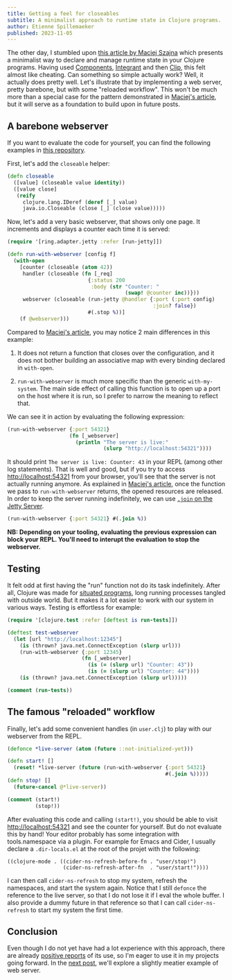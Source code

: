 ```yaml
---
title: Getting a feel for closeables
subtitle: A minimalist approach to runtime state in Clojure programs.
author: Etienne Spillemaeker
published: 2023-11-05
---
```



The other day, I stumbled upon [this article by Maciej Szajna][1] which presents
a minimalist way to declare and manage runtime state in your Clojure programs.
Having used [Components][2], [Integrant][3] and then [Clip][4], this felt almost
like cheating. Can something so simple actually work? Well, it actually does
pretty well. Let's illustrate that by implementing a web server, pretty
barebone, but with some "reloaded workflow". This won't be much more than a
special case for the pattern demonstrated in [Maciej's article][1], but it
will serve as a foundation to build upon in future posts.

## A barebone webserver

If you want to evaluate the code for yourself, you can find the following
examples in [this repository][5].

First, let's add the `closeable` helper:

```clj
(defn closeable
  ([value] (closeable value identity))
  ([value close]
   (reify
     clojure.lang.IDeref (deref [_] value)
     java.io.Closeable (close [_] (close value)))))
```

Now, let's add a very basic webserver, that shows only one page. It increments
and displays a counter each time it is served:

```clj
(require '[ring.adapter.jetty :refer [run-jetty]])

(defn run-with-webserver [config f]
  (with-open
    [counter (closeable (atom 42))
     handler (closeable (fn [_req]
                          {:status 200
                           :body (str "Counter: "
                                      (swap! @counter inc))}))
     webserver (closeable (run-jetty @handler {:port (:port config)
                                               :join? false})
                          #(.stop %))]
    (f @webserver)))
```

Compared to [Maciej's article][1], you may notice 2 main differences in this
example:

1. It does not return a function that closes over the configuration, and it does
   not bother building an associative map with every binding declared in
   `with-open`.

2. `run-with-webserver` is much more specific than the generic `with-my-system`.
    The main side effect of calling this function is to open up a port on the
    host where it is run, so I prefer to narrow the meaning to reflect that.

We can see it in action by evaluating the following expression:

```clj
(run-with-webserver {:port 54321}
                    (fn [_webserver]
                      (println "The server is live:"
                               (slurp "http://localhost:54321"))))
```

It should print `The server is live: Counter: 43` in your REPL (among other log
statements). That is well and good, but if you try to access
[http://localhost:54321](http://localhost:54321) from your browser, you'll see
that the server is not actually running anymore. As explained in [Maciej's
article][1], once the function we pass to `run-with-webserver` returns, the
opened resources are released. In order to keep the server running indefinitely,
we can use [`.join` on the Jetty Server][6].

```clj
(run-with-webserver {:port 54321} #(.join %))
```

__NB: Depending on your tooling, evaluating the previous expression can block
your REPL. You'll need to interupt the evaluation to stop the webserver.__

## Testing

It felt odd at first having the "run" function not do its task indefinitely.
After all, Clojure was made for [situated programs][7], long running processes
tangled with outside world. But it makes it a lot easier to work with our system
in various ways. Testing is effortless for example:

```clj
(require '[clojure.test :refer [deftest is run-tests]])

(deftest test-webserver
  (let [url "http://localhost:12345"]
    (is (thrown? java.net.ConnectException (slurp url)))
    (run-with-webserver {:port 12345}
                        (fn [_webserver]
                          (is (= (slurp url) "Counter: 43"))
                          (is (= (slurp url) "Counter: 44"))))
    (is (thrown? java.net.ConnectException (slurp url)))))

(comment (run-tests))
```

## The famous "reloaded" workflow

Finally, let's add some convenient handles (in `user.clj`) to play with our
webserver from the REPL.

```clj
(defonce *live-server (atom (future ::not-initialized-yet)))

(defn start! []
  (reset! *live-server (future (run-with-webserver {:port 54321}
                                                   #(.join %)))))
(defn stop! []
  (future-cancel @*live-server))

(comment (start!)
         (stop!))
```

After evaluating this code and calling `(start!)`, you should be able to visit
[http://localhost:54321](http://localhost:54321) and see the counter for
yourself. But do not evaluate this by hand! Your editor probably has some
integration with tools.namespace via a plugin. For example for Emacs and Cider,
I usually declare a `.dir-locals.el` at the root of the projet with the
following:

```emacs
((clojure-mode . ((cider-ns-refresh-before-fn . "user/stop!")
                  (cider-ns-refresh-after-fn  . "user/start!"))))
```

I can then call `cider-ns-refresh` to stop my system, refresh the namespaces,
and start the system again. Notice that I still `defonce` the reference to the
live server, so that I do not lose it if I eval the whole buffer. I also provide
a dummy future in that reference so that I can call `cider-ns-refresh` to start
my system the first time.


## Conclusion

Even though I do not yet have had a lot experience with this approach, there are
already [positive reports][8] of its use, so I'm eager to use it in my projects
going forward. In the [next post][9], we'll explore a slightly meatier example
of web server.


[1]: https://medium.com/@maciekszajna/reloaded-workflow-out-of-the-box-be6b5f38ea98
[2]: https://github.com/stuartsierra/component
[3]: https://github.com/weavejester/integrant/
[4]: https://github.com/juxt/clip
[5]: https://github.com/chpill/demo-closeable/tree/master/barebone-webserver
[6]: https://eclipse.dev/jetty/javadoc/jetty-11/org/eclipse/jetty/server/Server.html#join()
[7]: https://youtu.be/2V1FtfBDsLU?t=646
[8]: https://www.juxt.pro/blog/clojure-in-griffin/
[9]: /en/posts/rapid-feedback-webdev-with-reitit.html
